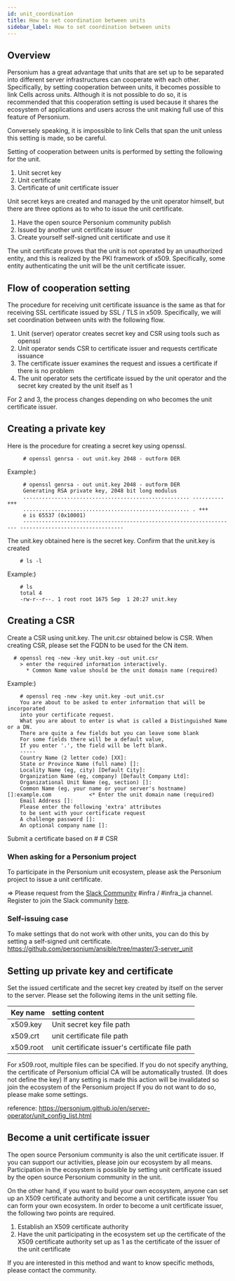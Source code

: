 ```yaml
---
id: unit_coordination
title: How to set coordination between units
sidebar_label: How to set coordination between units
---
```


## Overview

Personium has a great advantage that units that are set up to be separated into different server infrastructures can cooperate with each other.
Specifically, by setting cooperation between units, it becomes possible to link Cells across units.
Although it is not possible to do so, it is recommended that this cooperation setting is used because it shares the ecosystem of applications and users across the unit making full use of this feature of Personium.

Conversely speaking, it is impossible to link Cells that span the unit unless this setting is made, so be careful.

Setting of cooperation between units is performed by setting the following for the unit.

1. Unit secret key
1. Unit certificate
1. Certificate of unit certificate issuer

Unit secret keys are created and managed by the unit operator himself, but there are three options as to who to issue the unit certificate.

1. Have the open source Personium community publish
1. Issued by another unit certificate issuer
1. Create yourself self-signed unit certificate and use it

The unit certificate proves that the unit is not operated by an unauthorized entity, and this is realized by the PKI framework of x509. Specifically, some entity authenticating the unit will be the unit certificate issuer.

## Flow of cooperation setting

The procedure for receiving unit certificate issuance is the same as that for receiving SSL certificate issued by SSL / TLS in x509.
Specifically, we will set coordination between units with the following flow.

1. Unit (server) operator creates secret key and CSR using tools such as openssl
1. Unit operator sends CSR to certificate issuer and requests certificate issuance
1. The certificate issuer examines the request and issues a certificate if there is no problem
1. The unit operator sets the certificate issued by the unit operator and the secret key created by the unit itself as 1

For 2 and 3, the process changes depending on who becomes the unit certificate issuer.

## Creating a private key

Here is the procedure for creating a secret key using openssl.

```console
     # openssl genrsa - out unit.key 2048 - outform DER
```

Example:)

```console
     # openssl genrsa - out unit.key 2048 - outform DER
     Generating RSA private key, 2048 bit long modulus
     ..................................................... .......... +++
     ..................................................... . +++
     e is 65537 (0x10001)
     -------------------------------------------------------------------- ---------------------------------
```

The unit.key obtained here is the secret key.
Confirm that the unit.key is created

```console
    # ls -l
```

Example:)

```console
    # ls
    total 4
    -rw-r--r--. 1 root root 1675 Sep  1 20:27 unit.key
```
## Creating a CSR

Create a CSR using unit.key. The unit.csr obtained below is CSR.
When creating CSR, please set the FQDN to be used for the CN item.

```console
  # openssl req -new -key unit.key -out unit.csr
    > enter the required information interactively.
      * Common Name value should be the unit domain name (required)
```

Example:)


```console
    # openssl req -new -key unit.key -out unit.csr
    You are about to be asked to enter information that will be incorporated
    into your certificate request.
    What you are about to enter is what is called a Distinguished Name or a DN.
    There are quite a few fields but you can leave some blank
    For some fields there will be a default value,
    If you enter '.', the field will be left blank.
    -----
    Country Name (2 letter code) [XX]:
    State or Province Name (full name) []:
    Locality Name (eg, city) [Default City]:
    Organization Name (eg, company) [Default Company Ltd]:
    Organizational Unit Name (eg, section) []:
    Common Name (eg, your name or your server's hostname) []:example.com            <* Enter the unit domain name (required)
    Email Address []:
    Please enter the following 'extra' attributes
    to be sent with your certificate request
    A challenge password []:
    An optional company name []:

```

Submit a certificate based on # # CSR

### When asking for a Personium project

To participate in the Personium unit ecosystem, please ask the Personium project to issue a unit certificate.

⇒ Please request from the [Slack Community](https://personium-io.slack.com/) #infra / #infra_ja channel. Register to join the Slack community [here](https://join.slack.com/t/personium-io/shared_invite/enQtNDA4OTg1MzI3NjM3LTIwNjVkZjZkZDVlNTQ2NjFmZTFjMTljMzAwNzk0ZjQ0MGJhMDIzOGIxN2UyZmMxYTkwMzIzOTU5ZmZkMmEyNzE).  

### Self-issuing case

To make settings that do not work with other units, you can do this by setting a self-signed unit certificate.
https://github.com/personium/ansible/tree/master/3-server_unit

## Setting up private key and certificate

Set the issued certificate and the secret key created by itself on the server to the server. Please set the following items in the unit setting file.

| Key name | setting content |
|:--|:--|
| x509.key | Unit secret key file path |
| x509.crt | unit certificate file path |
| x509.root | unit certificate issuer's certificate file path |

For x509.root, multiple files can be specified.
If you do not specify anything, the certificate of Personium official CA will be automatically trusted. (It does not define the key)
If any setting is made this action will be invalidated so join the ecosystem of the Personium project
If you do not want to do so, please make some settings.

reference:
https://personium.github.io/en/server-operator/unit_config_list.html

## Become a unit certificate issuer

The open source Personium community is also the unit certificate issuer. If you can support our activities, please join our ecosystem by all means. Participation in the ecosystem is possible by setting unit certificate issued by the open source Personium community in the unit.

On the other hand, if you want to build your own ecosystem, anyone can set up an X509 certificate authority and become a unit certificate issuer
You can form your own ecosystem. In order to become a unit certificate issuer, the following two points are required.

1. Establish an X509 certificate authority
1. Have the unit participating in the ecosystem set up the certificate of the X509 certificate authority set up as 1 as the certificate of the issuer of the unit certificate

If you are interested in this method and want to know specific methods, please contact the community.
